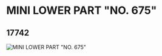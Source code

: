 # MINI LOWER PART "NO. 675"
## 17742
![MINI LOWER PART "NO. 675"](https://lc-www-live-s.legocdn.com/media/bricks/5/2/6075294.jpg)